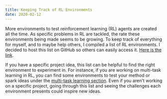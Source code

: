 ```yaml
---
title: Keeping Track of RL Environments
date: 2020-02-12
---
```

More environments to test reinforcement learning (RL) agents are created all
the time. 
As specific problems in RL are tackled, the rate these environments being
made seems to be growing.
To keep track of everything for myself,
and to maybe help others, I compiled a list of RL environments. I decided to
host this list on GitHub so others can easily access it. [Here is the
link](https://github.com/clvrai/awesome-rl-envs).

If you have a specific project idea, this list can be helpful to find the right
environment to experiment in.  For instance, if you are working on multi-task
learning in RL, you can find some environments to test your method or spark
ideas under the [multi-task learning
section](https://github.com/clvrai/awesome-rl-envs#multi-task-learning). Even
if you aren't working on a specific project, going through this list and seeing
the challenges each environment presents could inspire new ideas.  


